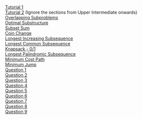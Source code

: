 [Tutorial 1](https://www.hackerearth.com/practice/algorithms/dynamic-programming/introduction-to-dynamic-programming-1/tutorial/)<br>
[Tutorial 2](https://www.topcoder.com/community/data-science/data-science-tutorials/dynamic-programming-from-novice-to-advanced/) (Ignore the sections from Upper Intermediate onwards)<br>
[Overlapping Subproblems](https://www.geeksforgeeks.org/dynamic-programming-set-1/)<br>
[Optimal Substructure](https://www.geeksforgeeks.org/dynamic-programming-set-2-optimal-substructure-property/)<br>
[Subset Sum](https://www.youtube.com/watch?v=s6FhG--P7z0&index=4&list=PLrmLmBdmIlpsHaNTPP_jHHDx_os9ItYXr)<br>
[Coin Change](https://www.youtube.com/watch?v=Y0ZqKpToTic&index=6&list=PLrmLmBdmIlpsHaNTPP_jHHDx_os9ItYXr)<br>
[Longest Increasing Subsequence](https://www.youtube.com/watch?v=CE2b_-XfVDk&index=7&list=PLrmLmBdmIlpsHaNTPP_jHHDx_os9ItYXr)<br>
[Longest Common Subsequence](https://www.youtube.com/watch?v=NnD96abizww&index=2&list=PLrmLmBdmIlpsHaNTPP_jHHDx_os9ItYXr)<br>
[Knapsack - 0/1](https://www.youtube.com/watch?v=8LusJS5-AGo&index=1&list=PLrmLmBdmIlpsHaNTPP_jHHDx_os9ItYXr)<br>
[Longest Palindromic Subsequence](https://www.youtube.com/watch?v=_nCsPn7_OgI&index=9&list=PLrmLmBdmIlpsHaNTPP_jHHDx_os9ItYXr)<br>
[Minimum Cost Path](https://www.youtube.com/watch?v=lBRtnuxg-gU&index=21&list=PLrmLmBdmIlpsHaNTPP_jHHDx_os9ItYXr)<br>
[Minimum Jump](https://www.youtube.com/watch?v=cETfFsSTGJI&index=23&list=PLrmLmBdmIlpsHaNTPP_jHHDx_os9ItYXr)<br>
[Question 1](https://www.hackerrank.com/contests/projecteuler/challenges/euler067) <br>
[Question 2](https://www.hackerrank.com/challenges/coin-change/problem)<br>
[Question 3](https://www.hackerrank.com/challenges/sam-and-substrings/problem)<br>
[Question 4](https://www.hackerrank.com/challenges/maxsubarray/problem)<br>
[Question 5](https://www.hackerrank.com/challenges/unbounded-knapsack/problem)<br>
[Question 6](http://codeforces.com/problemset/problem/550/C)<br>
[Question 7](http://codeforces.com/problemset/problem/363/B)<br>
[Question 8](http://codeforces.com/problemset/problem/476/B)<br>
[Question 9](http://codeforces.com/problemset/problem/474/D)<br>
